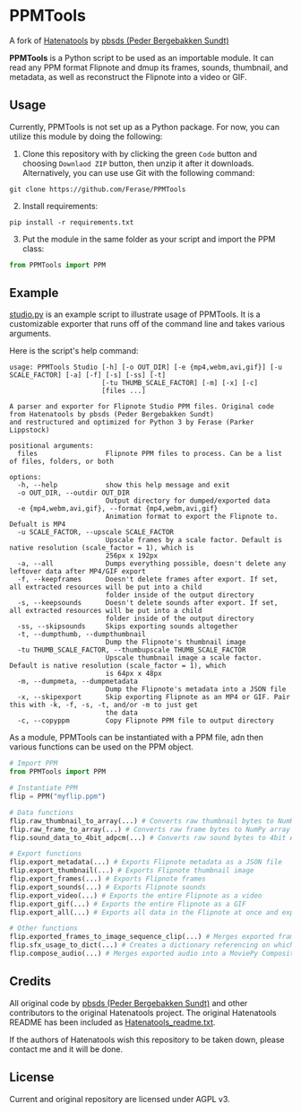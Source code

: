 # PPMTools

A fork of [Hatenatools](https://github.com/pbsds/Hatenatools) by [pbsds (Peder Bergebakken Sundt)](https://pbsds.net/)

**PPMTools** is a Python script to be used as an importable module. It can read any PPM format Flipnote and dmup its frames, sounds, thumbnail, and metadata, as well as reconstruct the Flipnote into a video or GIF.

## Usage

Currently, PPMTools is not set up as a Python package. For now, you can utilize this module by doing the following:

1. Clone this repository with by clicking the green `Code` button and choosing `Downlaod ZIP` button, then unzip it after it downloads. Alternatively, you can use use Git with the following command:

```text
git clone https://github.com/Ferase/PPMTools
```

2. Install requirements:

```text
pip install -r requirements.txt
```

3. Put the module in the same folder as your script and import the PPM class:

```python
from PPMTools import PPM
```

## Example

[studio.py](https://github.com/Ferase/PPMTools/blob/master/studio.py) is an example script to illustrate usage of PPMTools. It is a customizable exporter that runs off of the command line and takes various arguments.

Here is the script's help command:

```text
usage: PPMTools Studio [-h] [-o OUT_DIR] [-e {mp4,webm,avi,gif}] [-u SCALE_FACTOR] [-a] [-f] [-s] [-ss] [-t]
                       [-tu THUMB_SCALE_FACTOR] [-m] [-x] [-c]
                       [files ...]

A parser and exporter for Flipnote Studio PPM files. Original code from Hatenatools by pbsds (Peder Bergebakken Sundt)
and restructured and optimized for Python 3 by Ferase (Parker Lippstock)

positional arguments:
  files                 Flipnote PPM files to process. Can be a list of files, folders, or both

options:
  -h, --help            show this help message and exit
  -o OUT_DIR, --outdir OUT_DIR
                        Output directory for dumped/exported data
  -e {mp4,webm,avi,gif}, --format {mp4,webm,avi,gif}
                        Animation format to export the Flipnote to. Defualt is MP4
  -u SCALE_FACTOR, --upscale SCALE_FACTOR
                        Upscale frames by a scale factor. Default is native resolution (scale_factor = 1), which is
                        256px x 192px
  -a, --all             Dumps everything possible, doesn't delete any leftover data after MP4/GIF export
  -f, --keepframes      Doesn't delete frames after export. If set, all extracted resources will be put into a child
                        folder inside of the output directory
  -s, --keepsounds      Doesn't delete sounds after export. If set, all extracted resources will be put into a child
                        folder inside of the output directory
  -ss, --skipsounds     Skips exporting sounds altogether
  -t, --dumpthumb, --dumpthumbnail
                        Dump the Flipnote's thumbnail image
  -tu THUMB_SCALE_FACTOR, --thumbupscale THUMB_SCALE_FACTOR
                        Upscale thumbnail image a scale factor. Default is native resolution (scale_factor = 1), which
                        is 64px x 48px
  -m, --dumpmeta, --dumpmetadata
                        Dump the Flipnote's metadata into a JSON file
  -x, --skipexport      Skip exporting Flipnote as an MP4 or GIF. Pair this with -k, -f, -s, -t, and/or -m to just get
                        the data
  -c, --copyppm         Copy Flipnote PPM file to output directory
```

As a module, PPMTools can be instantiated with a PPM file, adn then various functions can be used on the PPM object.

```python
# Import PPM
from PPMTools import PPM

# Instantiate PPM
flip = PPM("myflip.ppm")

# Data functions
flip.raw_thumbnail_to_array(...) # Converts raw thumbnail bytes to NumPy array
flip.raw_frame_to_array(...) # Converts raw frame bytes to NumPy array
flip.sound_data_to_4bit_adpcm(...) # Converts raw sound bytes to 4bit ADPCM audio data

# Export functions
flip.export_metadata(...) # Exports Flipnote metadata as a JSON file
flip.export_thumbnail(...) # Exports Flipnote thumbnail image
flip.export_frames(...) # Exports Flipnote frames
flip.export_sounds(...) # Exports Flipnote sounds
flip.export_video(...) # Exports the entire Flipnote as a video
flip.export_gif(...) # Exports the entire Flipnote as a GIF
flip.export_all(...) # Exports all data in the Flipnote at once and export a video/GIF

# Other functions
flip.exported_frames_to_image_sequence_clip(...) # Merges exported frames into a MoviePy ImageSequenceClip
flip.sfx_usage_to_dict(...) # Creates a dictionary referencing on which frame index each of the SFX should play
flip.compose_audio(...) # Merges exported audio into a MoviePy CompositeAudioClip, properly placing SFX
```

## Credits

All original code by [pbsds (Peder Bergebakken Sundt)](https://pbsds.net/) and other contributors to the original Hatenatools project. The original Hatenatools README has been included as [Hatenatools_readme.txt](https://github.com/Ferase/PPMTools/blob/master/Hatenatools_readme.txt).

If the authors of Hatenatools wish this repository to be taken down, please contact me and it will be done.

## License

Current and original repository are licensed under AGPL v3.
